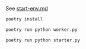 
See [start-env.md](../start-env.md)

```bash
poetry install
```


```bash 
poetry run python worker.py
```


```bash 
poetry run python starter.py
```
